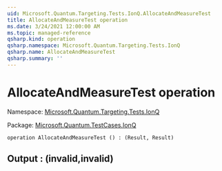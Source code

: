 ```yaml
---
uid: Microsoft.Quantum.Targeting.Tests.IonQ.AllocateAndMeasureTest
title: AllocateAndMeasureTest operation
ms.date: 3/24/2021 12:00:00 AM
ms.topic: managed-reference
qsharp.kind: operation
qsharp.namespace: Microsoft.Quantum.Targeting.Tests.IonQ
qsharp.name: AllocateAndMeasureTest
qsharp.summary: ''
---
```


# AllocateAndMeasureTest operation

Namespace: [Microsoft.Quantum.Targeting.Tests.IonQ](xref:Microsoft.Quantum.Targeting.Tests.IonQ)

Package: [Microsoft.Quantum.TestCases.IonQ](https://nuget.org/packages/Microsoft.Quantum.TestCases.IonQ)




```qsharp
operation AllocateAndMeasureTest () : (Result, Result)
```


## Output : (__invalid<Result>__,__invalid<Result>__)

